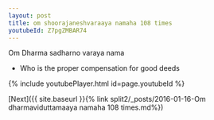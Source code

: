 ```yaml
---
layout: post
title: om shoorajaneshvaraaya namaha 108 times
youtubeId: Z7pgZMBAR74
---
```

 
 
Om Dharma sadharno varaya nama 
 
 -  Who is the proper compensation for good deeds 
 
  
 
  
 
 
 
 
 
 


{% include youtubePlayer.html id=page.youtubeId %}
 
[Next]({{ site.baseurl }}{% link  split2/_posts/2016-01-16-Om dharmaviduttamaaya namaha 108 times.md%})
 
